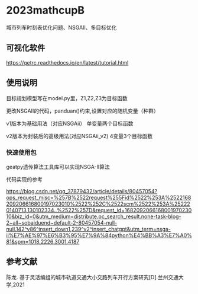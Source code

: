 # 2023mathcupB
城市列车时刻表优化问题、NSGAII、多目标优化

## 可视化软件
https://qetrc.readthedocs.io/en/latest/tutorial.html

## 使用说明
目标规划模型写在model.py里，Z1,Z2,Z3为目标函数

更改NSGAII的代码，panduan()约束,设置对应的随机变量（种群）

v1版本为基础用法（对应NSGAii） 单变量两个目标函数

v2版本为封装后的高级用法(对应NSGAii_v2) 4变量3个目标函数

### 快速使用包
geatpy遗传算法工具库可以实现NSGA-II算法

代码实现的参考

https://blog.csdn.net/qq_37879432/article/details/80457054?ops_request_misc=%257B%2522request%255Fid%2522%253A%2522168209206616800197023010%2522%252C%2522scm%2522%253A%252220140713.130102334..%2522%257D&request_id=168209206616800197023010&biz_id=0&utm_medium=distribute.pc_search_result.none-task-blog-2~all~sobaiduend~default-2-80457054-null-null.142^v86^insert_down1,239^v2^insert_chatgpt&utm_term=nsga-ii%E7%AE%97%E6%B3%95%E7%9A%84python%E4%BB%A3%E7%A0%81&spm=1018.2226.3001.4187

## 参考文献
陈龙. 基于灵活编组的城市轨道交通大小交路列车开行方案研究[D].兰州交通大学,2021
